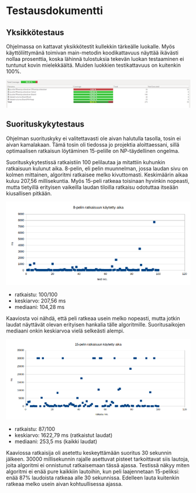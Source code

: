 # Testausdokumentti

## Yksikkötestaus
Ohjelmassa on kattavat yksikkötestit kullekkin tärkeälle luokalle. Myös käyttöliittymänä toimivan main-metodin koodikattavuus näyttää ikävästi nollaa prosenttia, koska lähinnä tulostuksia tekevän luokan testaaminen ei tuntunut kovin mielekkäältä. Muiden luokkien testikattavuus on kuitenkin 100%.

![code coverage](https://github.com/MWargelin/15-puzzle_solver/blob/master/dokumentaatio/pictures/coverage.png "code coverage")

## Suorituskykytestaus
Ohjelman suorituskyky ei valitettavasti ole aivan halutulla tasolla, tosin ei aivan kamalakaan. Tämä tosin oli tiedossa jo projektia aloittaessani, sillä optimaalisen ratkaisun löytäminen 15-pelille on NP-täydellinen ongelma.

Suorituskykytestissä ratkaistiin 100 pelilautaa ja mitattiin kuhunkin ratkaisuun kulunut aika. 8-pelin, eli pelin muunnelman, jossa laudan sivu on kolmen mittainen, algoritmi ratkaisee melko kivuttomasti. Keskimäärin aikaa kuluu 207,56 millisekuntia. Myös 15-peli ratkeaa toisinaan hyvinkin nopeasti, mutta tietyillä erityisen vaikeilla laudan tiloilla ratkaisu odotuttaa itseään kiusallisen pitkään.

![8-pelin suorituskyky](https://github.com/MWargelin/15-puzzle_solver/blob/master/dokumentaatio/pictures/8-peli%20suorituskyky.png "8-pelin suorituskyky")
* ratkaistu: 100/100
* keskiarvo: 207,56 ms
* mediaani: 104,28 ms

Kaaviosta voi nähdä, että peli ratkeaa usein melko nopeasti, mutta jotkin laudat näyttävät olevan erityisen hankalia tälle algoritmille. Suoritusaikojen mediaani onkin keskiarvoa vielä selkeästi alempi.

![15-pelin suorituskyky](https://github.com/MWargelin/15-puzzle_solver/blob/master/dokumentaatio/pictures/15-peli%20suorituskyky.png "15-pelin suorituskyky")
* ratkaistu: 87/100
* keskiarvo: 1622,79 ms (ratkaistut laudat)
* mediaani: 253,5 ms (kaikki laudat)

Kaaviossa ratkaisija oli asetettu keskeyttämään suoritus 30 sekunnin jälkeen. 30000 millisekunnin rajalle asettuvat pisteet tarkoittavat siis lautoja, joita algoritmi ei onnistunut ratkaisemaan tässä ajassa. Testissä näkyy miten algoritmi ei enää pure kaikkiin lautoihin, kun peli laajennetaan 15-peliksi: enää 87% laudoista ratkeaa alle 30 sekunnissa. Edelleen lauta kuitenkin ratkeaa melko usein aivan kohtuullisessa ajassa.
